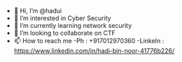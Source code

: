 - 👋 Hi, I’m @hadui
- 👀 I’m interested in Cyber Security
- 🌱 I’m currently learning network security
- 💞️ I’m looking to collaborate on CTF
- 📫 How to reach me 
          -Ph : +917012970360
          -LinkeIn : https://www.linkedin.com/in/hadi-bin-noor-41776b226/
<!---
hadui/hadui is a ✨ special ✨ repository because its `README.md` (this file) appears on your GitHub profile.
You can click the Preview link to take a look at your changes.
--->
